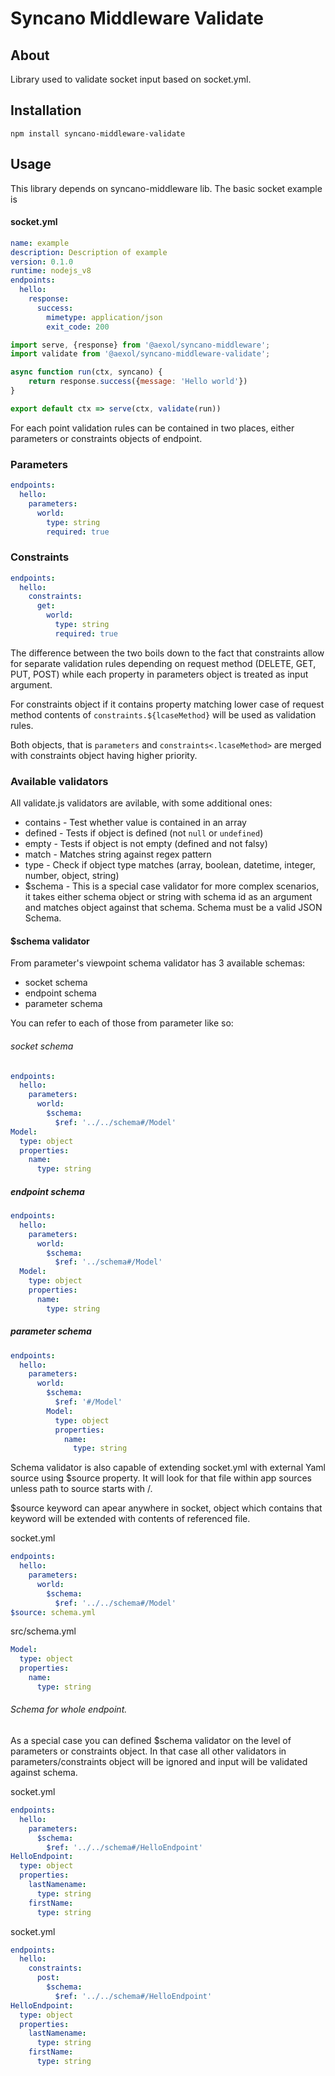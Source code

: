 # Syncano Middleware Validate

## About

Library used to validate socket input based on socket.yml.

## Installation
```
npm install syncano-middleware-validate
```

## Usage

This library depends on syncano-middleware lib. The basic socket example is

#### socket.yml

```yaml
name: example
description: Description of example
version: 0.1.0
runtime: nodejs_v8
endpoints:
  hello:
    response:
      success:
        mimetype: application/json
        exit_code: 200
```

```javascript
import serve, {response} from '@aexol/syncano-middleware';
import validate from '@aexol/syncano-middleware-validate';

async function run(ctx, syncano) {
    return response.success({message: 'Hello world'})
}

export default ctx => serve(ctx, validate(run))
```

For each point validation rules can be contained in two places, either parameters or constraints objects of endpoint.


### Parameters
```yaml
endpoints:
  hello:
    parameters:
      world:
        type: string
        required: true
```

### Constraints
```yaml
endpoints:
  hello:
    constraints:
      get:
        world:
          type: string
          required: true
```

The difference between the two boils down to the fact that constraints allow
for separate validation rules depending on request method (DELETE, GET, PUT, POST) while each property in parameters object is treated as input argument.

For constraints object if it contains property matching lower case of request method contents of `constraints.${lcaseMethod}` will be used as validation rules.

Both objects, that is `parameters` and `constraints<.lcaseMethod>` are merged with constraints object having higher priority.

### Available validators

All validate.js validators are avilable, with some additional ones:
* contains - Test whether value is contained in an array
* defined - Tests if object is defined (not `null` or `undefined`)
* empty - Tests if object is not empty (defined and not falsy)
* match - Matches string against regex pattern
* type - Check if object type matches (array, boolean, datetime, integer, number, object, string)
* $schema - This is a special case validator for more complex scenarios, it takes either schema object or string with schema id as an argument and matches object against that schema. Schema must be a valid JSON Schema.

#### $schema validator

From parameter's viewpoint schema validator has 3 available schemas:
* socket schema
* endpoint schema
* parameter schema

You can refer to each of those from parameter like so:

###### socket schema
```yaml
endpoints:
  hello:
    parameters:
      world:
        $schema:
          $ref: '../../schema#/Model'
Model:
  type: object
  properties:
    name:
      type: string
```

##### endpoint schema
```yaml
endpoints:
  hello:
    parameters:
      world:
        $schema:
          $ref: '../schema#/Model'
  Model:
    type: object
    properties:
      name:
        type: string
```

##### parameter schema
```yaml
endpoints:
  hello:
    parameters:
      world:
        $schema:
          $ref: '#/Model'
        Model:
          type: object
          properties:
            name:
              type: string
```

Schema validator is also capable of extending socket.yml with external Yaml source using $source property. It will look for that file within app sources unless path to source starts with /.

$source keyword can apear anywhere in socket, object which contains that keyword will be extended with contents of referenced file.

socket.yml
```yaml
endpoints:
  hello:
    parameters:
      world:
        $schema:
          $ref: '../../schema#/Model'
$source: schema.yml
```

src/schema.yml
```yaml
Model:
  type: object
  properties:
    name:
      type: string
```

###### Schema for whole endpoint.

As a special case you can defined $schema validator on the level of parameters or constraints object. In that case all other validators in parameters/constraints object will be ignored and input will be validated against schema.

socket.yml
```yaml
endpoints:
  hello:
    parameters:
      $schema:
        $ref: '../../schema#/HelloEndpoint'
HelloEndpoint:
  type: object
  properties:
    lastNamename:
      type: string
    firstName:
      type: string
```

socket.yml
```yaml
endpoints:
  hello:
    constraints:
      post:
        $schema:
          $ref: '../../schema#/HelloEndpoint'
HelloEndpoint:
  type: object
  properties:
    lastNamename:
      type: string
    firstName:
      type: string
```
